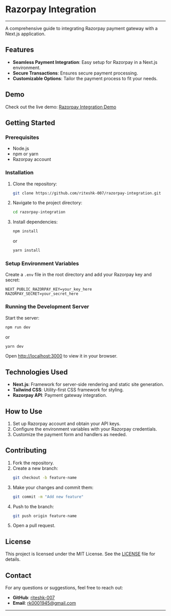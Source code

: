 

# Razorpay Integration
---

A comprehensive guide to integrating Razorpay payment gateway with a Next.js application.

## Features

- **Seamless Payment Integration**: Easy setup for Razorpay in a Next.js environment.
- **Secure Transactions**: Ensures secure payment processing.
- **Customizable Options**: Tailor the payment process to fit your needs.

## Demo

Check out the live demo: [Razorpay Integration Demo](https://razorpay-integration-demo.vercel.app)

## Getting Started

### Prerequisites

- Node.js
- npm or yarn
- Razorpay account

### Installation

1. Clone the repository:
    ```bash
    git clone https://github.com/riteshk-007/razorpay-integration.git
    ```
2. Navigate to the project directory:
    ```bash
    cd razorpay-integration
    ```
3. Install dependencies:
    ```bash
    npm install
    ```
    or
    ```bash
    yarn install
    ```

### Setup Environment Variables

Create a `.env` file in the root directory and add your Razorpay key and secret:
```env
NEXT_PUBLIC_RAZORPAY_KEY=your_key_here
RAZORPAY_SECRET=your_secret_here
```

### Running the Development Server

Start the server:
```bash
npm run dev
```
or
```bash
yarn dev
```
Open [http://localhost:3000](http://localhost:3000) to view it in your browser.

## Technologies Used

- **Next.js**: Framework for server-side rendering and static site generation.
- **Tailwind CSS**: Utility-first CSS framework for styling.
- **Razorpay API**: Payment gateway integration.

## How to Use

1. Set up Razorpay account and obtain your API keys.
2. Configure the environment variables with your Razorpay credentials.
3. Customize the payment form and handlers as needed.

## Contributing

1. Fork the repository.
2. Create a new branch:
    ```bash
    git checkout -b feature-name
    ```
3. Make your changes and commit them:
    ```bash
    git commit -m "Add new feature"
    ```
4. Push to the branch:
    ```bash
    git push origin feature-name
    ```
5. Open a pull request.

## License

This project is licensed under the MIT License. See the [LICENSE](LICENSE) file for details.

## Contact

For any questions or suggestions, feel free to reach out:

- **GitHub**: [riteshk-007](https://github.com/riteshk-007)
- **Email**: rk0001945@gmail.com

---
